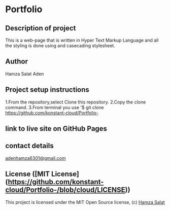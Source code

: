 # Portfolio
 
## Description of project
This is a web-page that is written in Hyper Text Markup Language and all the styling is done using and casecading stylesheet.

## Author
Hamza Salat Aden

## Project setup instructions
1.From the repository,select Clone this repository.
2.Copy the clone command.
3.From terminal you use '$ git clone https://github.com/konstant-cloud/Portfolio-

## link to live site on GitHub Pages

## contact details
adenhamza6301@gmail.com

## License ([MIT License] (https://github.com/konstant-cloud/Portfolio-/blob/cloud/LICENSE))
This project is licensed under the MIT Open Source license, (c) [Hamza Salat]( )

